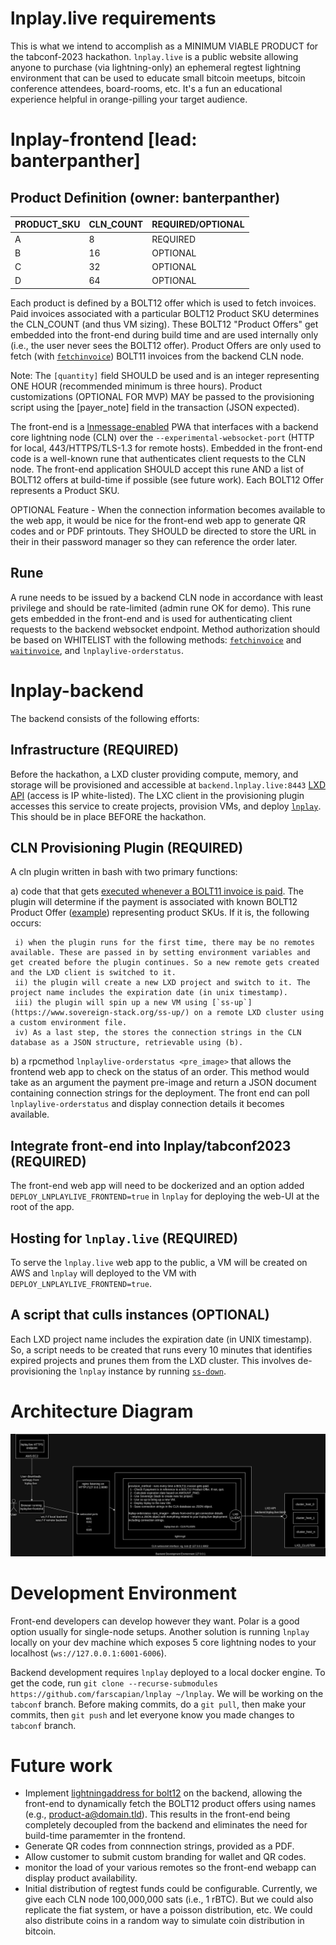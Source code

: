 # lnplay.live requirements

This is what we intend to accomplish as a MINIMUM VIABLE PRODUCT for the tabconf-2023 hackathon. `lnplay.live` is a public website allowing anyone to purchase (via lightning-only) an ephemeral regtest lightning environment that can be used to educate small bitcoin meetups, bitcoin conference attendees, board-rooms, etc. It's a fun an educational experience helpful in orange-pilling your target audience.
# lnplay-frontend [lead: banterpanther]
## Product Definition (owner: banterpanther)

|PRODUCT_SKU|CLN_COUNT|REQUIRED/OPTIONAL|
|---|---|---|
|A|8|REQUIRED|
|B|16|OPTIONAL|
|C|32|OPTIONAL|
|D|64|OPTIONAL|

Each product is defined by a BOLT12 offer which is used to fetch invoices. Paid invoices associated with a particular BOLT12 Product SKU determines the CLN_COUNT (and thus VM sizing). These BOLT12 "Product Offers" get embedded into the front-end during build time and are used internally only (i.e., the user never sees the BOLT12 offer). Product Offers are only used to fetch (with [`fetchinvoice`](https://docs.corelightning.org/reference/lightning-fetchinvoice)) BOLT11 invoices from the backend CLN node. 

Note: The `[quantity]` field SHOULD be used and is an integer representing ONE HOUR (recommended minimum is three hours). Product customizations (OPTIONAL FOR MVP) MAY be passed to the provisioning script using the [payer_note] field in the transaction (JSON expected).

The front-end is a [lnmessage-enabled](https://github.com/aaronbarnardsound/lnmessage) PWA that interfaces with a backend core lightning node (CLN) over the `--experimental-websocket-port` (HTTP for local, 443/HTTPS/TLS-1.3 for remote hosts). Embedded in the front-end code is a well-known rune that authenticates client requests to the CLN node. The front-end application SHOULD accept this rune AND a list of BOLT12 offers at build-time if possible (see future work). Each BOLT12 Offer represents a Product SKU.

OPTIONAL Feature - When the connection information becomes available to the web app, it would be nice for the front-end web app to generate QR codes and or PDF printouts.  They SHOULD be directed to store the URL in their in their password manager so they can reference the order later. 

## Rune

A rune needs to be issued by a backend CLN node in accordance with least privilege and should be rate-limited (admin rune OK for demo). This rune gets embedded in the front-end and is used for authenticating client requests to the backend websocket endpoint. Method authorization should be based on WHITELIST with the following methods: [`fetchinvoice`](https://docs.corelightning.org/reference/lightning-fetchinvoice) and [`waitinvoice`](https://docs.corelightning.org/reference/lightning-waitinvoice), and `lnplaylive-orderstatus`.

# lnplay-backend

The backend consists of the following efforts:

## Infrastructure (REQUIRED)

Before the hackathon, a LXD cluster providing compute, memory, and storage will be provisioned and accessible at `backend.lnplay.live:8443` [LXD API](https://documentation.ubuntu.com/lxd/en/latest/search/?q=API&check_keywords=yes&area=default) (access is IP white-listed). The LXC client in the provisioning plugin accesses this service to create projects, provision VMs, and deploy [`lnplay`](https://github.com/farscapian/lnplay/tree/tabconf). This should be in place BEFORE the hackathon.

## CLN Provisioning Plugin (REQUIRED)

A cln plugin written in bash with two primary functions:  
  
  a) code that that gets [executed whenever a BOLT11 invoice is paid](https://docs.corelightning.org/docs/event-notifications). The plugin will determine if the payment is associated with known BOLT12 Product Offer ([example](https://github.com/daGoodenough/bolt12-prism/blob/main/prism-plugin.py)) representing product SKUs. If it is, the following occurs:

     i) when the plugin runs for the first time, there may be no remotes available. These are passed in by setting environment variables and get created before the plugin continues. So a new remote gets created and the LXD client is switched to it.
     ii) the plugin will create a new LXD project and switch to it. The project name includes the expiration date (in unix timestamp).
     iii) the plugin will spin up a new VM using [`ss-up`](https://www.sovereign-stack.org/ss-up/) on a remote LXD cluster using a custom environment file.
     iv) As a last step, the stores the connection strings in the CLN database as a JSON structure, retrievable using (b).
  
  b) a rpcmethod `lnplaylive-orderstatus <pre_image>` that allows the frontend web app to check on the status of an order. This method would take as an argument the payment pre-image and return a JSON document containing connection strings for the deployment. The front end can poll `lnplaylive-orderstatus` and display connection details it becomes available.

## Integrate front-end into lnplay/tabconf2023 (REQUIRED)

The front-end web app will need to be dockerized and an option added `DEPLOY_LNPLAYLIVE_FRONTEND=true` in `lnplay` for deploying the web-UI at the root of the app.

## Hosting for `lnplay.live` (REQUIRED)

To serve the `lnplay.live` web app to the public, a VM will be created on AWS and `lnplay` will deployed to the VM with `DEPLOY_LNPLAYLIVE_FRONTEND=true`.

## A script that culls instances (OPTIONAL)

Each LXD project name includes the expiration date (in UNIX timestamp). So, a script needs to be created that runs every 10 minutes that identifies expired projects and prunes them from the LXD cluster. This involves de-provisioning the `lnplay` instance by running [`ss-down`](https://www.sovereign-stack.org/ss-down/).

# Architecture Diagram

![lnplay.live tabconf architecture](./lnplay-live-architecture.drawio.png)

# Development Environment

Front-end developers can develop however they want. Polar is a good option usually for single-node setups. Another solution is running `lnplay` locally on your dev machine which exposes 5 core lightning nodes to your localhost (`ws://127.0.0.1:6001-6006`).

Backend development requires `lnplay` deployed to a local docker engine. To get the code, run `git clone --recurse-submodules https://github.com/farscapian/lnplay ~/lnplay`. We will be working on the `tabconf` branch. Before making commits, do a `git pull`, then make your commits, then `git push` and let everyone know you made changes to `tabconf` branch.

# Future work

* Implement [lightningaddress for bolt12](https://github.com/rustyrussell/bolt12address) on the backend, allowing the front-end to dynamically fetch the BOLT12 product offers using names (e.g., product-a@domain.tld). This results in the front-end being completely decoupled from the backend and eliminates the need for build-time paramemter in the frontend.
* Generate QR codes from connnection strings, provided as a PDF.
* Allow customer to submit custom branding for wallet and QR codes. 
* monitor the load of your various remotes so the front-end webapp can display product availability.
* Initial distribution of regtest funds could be configurable. Currently, we give each CLN node 100,000,000 sats (i.e., 1 rBTC). But we could also replicate the fiat system, or have a poisson distribution, etc. We could also distribute coins in a random way to simulate coin distribution in bitcoin.
